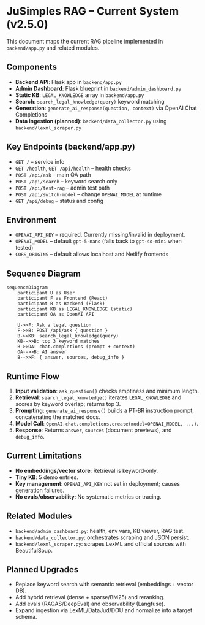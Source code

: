 # JuSimples RAG – Current System (v2.5.0)

This document maps the current RAG pipeline implemented in `backend/app.py` and related modules.

## Components

- __Backend API__: Flask app in `backend/app.py`
- __Admin Dashboard__: Flask blueprint in `backend/admin_dashboard.py`
- __Static KB__: `LEGAL_KNOWLEDGE` array in `backend/app.py`
- __Search__: `search_legal_knowledge(query)` keyword matching
- __Generation__: `generate_ai_response(question, context)` via OpenAI Chat Completions
- __Data ingestion (planned)__: `backend/data_collector.py` using `backend/lexml_scraper.py`

## Key Endpoints (backend/app.py)
- `GET /` – service info
- `GET /health`, `GET /api/health` – health checks
- `POST /api/ask` – main QA path
- `POST /api/search` – keyword search only
- `POST /api/test-rag` – admin test path
- `POST /api/switch-model` – change `OPENAI_MODEL` at runtime
- `GET /api/debug` – status and config

## Environment
- `OPENAI_API_KEY` – required. Currently missing/invalid in deployment.
- `OPENAI_MODEL` – default `gpt-5-nano` (falls back to `gpt-4o-mini` when tested)
- `CORS_ORIGINS` – default allows localhost and Netlify frontends

## Sequence Diagram
```mermaid
sequenceDiagram
    participant U as User
    participant F as Frontend (React)
    participant B as Backend (Flask)
    participant KB as LEGAL_KNOWLEDGE (static)
    participant OA as OpenAI API

    U->>F: Ask a legal question
    F->>B: POST /api/ask { question }
    B->>KB: search_legal_knowledge(query)
    KB-->>B: top 3 keyword matches
    B->>OA: chat.completions (prompt + context)
    OA-->>B: AI answer
    B-->>F: { answer, sources, debug_info }
```

## Runtime Flow
1. __Input validation__: `ask_question()` checks emptiness and minimum length.
2. __Retrieval__: `search_legal_knowledge()` iterates `LEGAL_KNOWLEDGE` and scores by keyword overlap; returns top 3.
3. __Prompting__: `generate_ai_response()` builds a PT‑BR instruction prompt, concatenating the matched docs.
4. __Model Call__: `OpenAI.chat.completions.create(model=OPENAI_MODEL, ...)`.
5. __Response__: Returns `answer`, `sources` (document previews), and `debug_info`.

## Current Limitations
- __No embeddings/vector store__: Retrieval is keyword‑only.
- __Tiny KB__: 5 demo entries.
- __Key management__: `OPENAI_API_KEY` not set in deployment; causes generation failures.
- __No evals/observability__: No systematic metrics or tracing.

## Related Modules
- `backend/admin_dashboard.py`: health, env vars, KB viewer, RAG test.
- `backend/data_collector.py`: orchestrates scraping and JSON persist.
- `backend/lexml_scraper.py`: scrapes LexML and official sources with BeautifulSoup.

## Planned Upgrades
- Replace keyword search with semantic retrieval (embeddings + vector DB).
- Add hybrid retrieval (dense + sparse/BM25) and reranking.
- Add evals (RAGAS/DeepEval) and observability (Langfuse).
- Expand ingestion via LexML/DataJud/DOU and normalize into a target schema.
